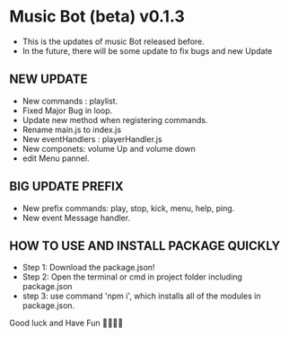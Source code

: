 # Music Bot (beta) v0.1.3
  + This is the updates of music Bot released before.
  + In the future, there will be some update to fix bugs and new Update
## NEW UPDATE
  + New commands : playlist.
  + Fixed Major Bug in loop.
  + Update new method when registering commands.
  + Rename main.js to index.js
  + New eventHandlers : playerHandler.js
  + New componets: volume Up and volume down
  + edit Menu pannel.


## BIG UPDATE PREFIX
  + New prefix commands: play, stop, kick, menu, help, ping.
  + New event Message handler.


## HOW TO USE AND INSTALL PACKAGE QUICKLY 
  + Step 1: Download the package.json!
  + Step 2: Open the terminal or cmd in project folder including package.json
  + step 3: use command 'npm i', which installs all of the modules in package.json.



Good luck and Have Fun 🧀🥖🧀🧀
